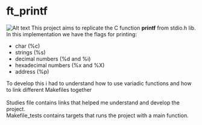 # ft_printf
<img src="https://game.42sp.org.br/static/assets/achievements/ft_printfe.png" alt="Alt text">
This project aims to replicate the C function <b>printf</b> from stdio.h lib. <br />
In this implementation we have the flags for printing: 
<ul> 
<li>char (%c) </li>
<li> strings (%s) </li>
<li>decimal numbers (%d and %i) </li>
<li>hexadecimal numbers (%x and %X) </li>
<li>address (%p) </li>
</ul>
To develop this i had to understand how to use variadic functions and how to link different Makefiles together 
<br />
<br />
Studies file contains links that helped me understand and develop the project. <br />
Makefile_tests contains targets that runs the project with a main function.
